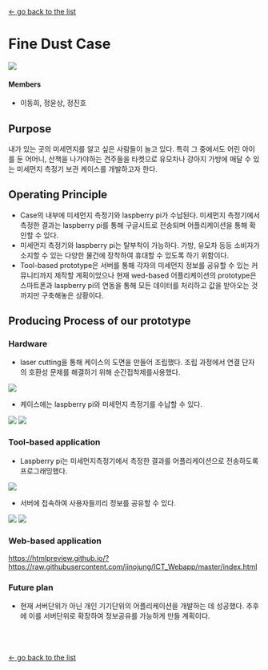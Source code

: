 [← go back to the list](https://HandongHCI.github.io/StudentProjects/ICTprototyping2019S)

# Fine Dust Case

![](img/1.jpg)

#### Members
- 이동희, 정윤상, 정진호

## Purpose
내가 있는 곳의 미세먼지를 알고 싶은 사람들이 늘고 있다. 특히 그 중에서도 어린 아이를 둔 어머니, 산책을 나가야하는 견주들을 타켓으로 유모차나 강아지 가방에 매달 수 있는 미세먼지 측정기 보관 케이스를 개발하고자 한다.

## Operating Principle
- Case의 내부에 미세먼지 측정기와 laspberry pi가 수납된다. 미세먼지 측정기에서 측정한 결과는 laspberry pi를 통해 구글시트로 전송되며 어플리케이션을 통해 확인할 수 있다.
- 미세먼지 측정기와 laspberry pi는 탈부착이 가능하다. 가방, 유모차 등등 소비자가 소지할 수 있는 다양한 물건에 장착하여 휴대할 수 있도록 하기 위함이다.
- Tool-based prototype은 서버를 통해 각자의 미세먼지 정보를 공유할 수 있는 커뮤니티까지 제작할 계획이었으나 현재 wed-based 어플리케이션의 prototype은 스마트폰과 laspberry pi의 연동을 통해 모든 데이터를 처리하고 값을 받아오는 것까지만 구축해놓은 상황이다.

## Producing Process of our prototype
### Hardware
- laser cutting을 통해 케이스의 도면을 만들어 조립했다. 조립 과정에서 연결 단자의 호환성 문제를 해결하기 위해 순간접착제를사용했다.

![](img/2.jpg)

- 케이스에는 laspberry pi와 미세먼지 측정기를 수납할 수 있다.

![](img/3.jpg)
![](img/4.jpg)

### Tool-based application
- Laspberry pi는 미세먼지측정기에서 측정한 결과를 어플리케이션으로 전송하도록 프로그래밍했다.

![](img/5.png)

- 서버에 접속하여 사용자들끼리 정보를 공유할 수 있다.

![](img/6.png)
![](img/7.png)

### Web-based application
https://htmlpreview.github.io/?https://raw.githubusercontent.com/jinojung/ICT_Webapp/master/index.html

### Future plan
- 현재 서버단위가 아닌 개인 기기단위의 어플리케이션을 개발하는 데 성공했다. 추후에 이를 서버단위로 확장하여 정보공유를 가능하게 만들 계획이다.

<br><br><br>
[← go back to the list](https://HandongHCI.github.io/StudentProjects/ICTprototyping2019S)